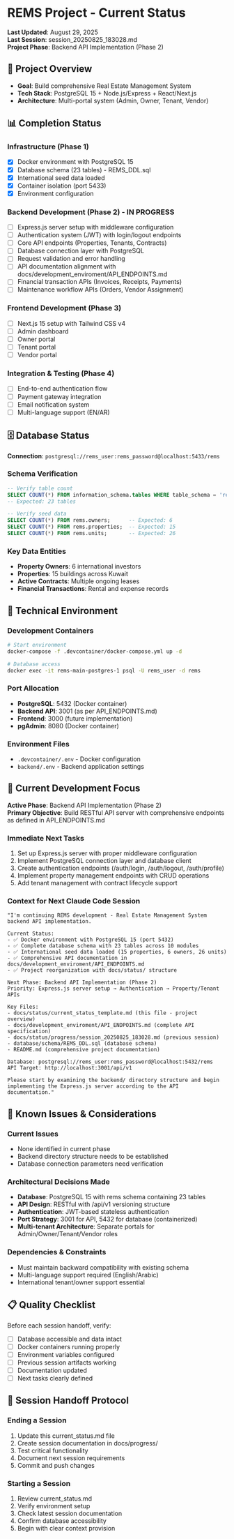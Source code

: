 # REMS Project - Current Status

**Last Updated**: August 29, 2025  
**Last Session**: session_20250825_183028.md  
**Project Phase**: Backend API Implementation (Phase 2)

## 🎯 Project Overview

- **Goal**: Build comprehensive Real Estate Management System
- **Tech Stack**: PostgreSQL 15 + Node.js/Express + React/Next.js
- **Architecture**: Multi-portal system (Admin, Owner, Tenant, Vendor)

## 📊 Completion Status

### **Infrastructure** (Phase 1)

- [x] Docker environment with PostgreSQL 15
- [x] Database schema (23 tables) - REMS_DDL.sql
- [x] International seed data loaded
- [x] Container isolation (port 5433)
- [x] Environment configuration

### **Backend Development** (Phase 2) - IN PROGRESS

- [ ] Express.js server setup with middleware configuration
- [ ] Authentication system (JWT) with login/logout endpoints
- [ ] Core API endpoints (Properties, Tenants, Contracts)
- [ ] Database connection layer with PostgreSQL
- [ ] Request validation and error handling
- [ ] API documentation alignment with docs/development_enviroment/API_ENDPOINTS.md
- [ ] Financial transaction APIs (Invoices, Receipts, Payments)
- [ ] Maintenance workflow APIs (Orders, Vendor Assignment)

### **Frontend Development** (Phase 3)

- [ ] Next.js 15 setup with Tailwind CSS v4
- [ ] Admin dashboard
- [ ] Owner portal
- [ ] Tenant portal
- [ ] Vendor portal

### **Integration & Testing** (Phase 4)

- [ ] End-to-end authentication flow
- [ ] Payment gateway integration
- [ ] Email notification system
- [ ] Multi-language support (EN/AR)

## 🗄️ Database Status

**Connection**: `postgresql://rems_user:rems_password@localhost:5433/rems`

### **Schema Verification**

```sql
-- Verify table count
SELECT COUNT(*) FROM information_schema.tables WHERE table_schema = 'rems';
-- Expected: 23 tables

-- Verify seed data
SELECT COUNT(*) FROM rems.owners;      -- Expected: 6
SELECT COUNT(*) FROM rems.properties;  -- Expected: 15  
SELECT COUNT(*) FROM rems.units;       -- Expected: 26
```

### **Key Data Entities**

- **Property Owners**: 6 international investors
- **Properties**: 15 buildings across Kuwait
- **Active Contracts**: Multiple ongoing leases
- **Financial Transactions**: Rental and expense records

## 🔧 Technical Environment

### **Development Containers**

```bash
# Start environment
docker-compose -f .devcontainer/docker-compose.yml up -d

# Database access
docker exec -it rems-main-postgres-1 psql -U rems_user -d rems
```

### **Port Allocation**

- **PostgreSQL**: 5432 (Docker container)
- **Backend API**: 3001 (as per API_ENDPOINTS.md)
- **Frontend**: 3000 (future implementation)
- **pgAdmin**: 8080 (Docker container)

### **Environment Files**

- `.devcontainer/.env` - Docker configuration
- `backend/.env` - Backend application settings

## 🎯 Current Development Focus

**Active Phase**: Backend API Implementation (Phase 2)  
**Primary Objective**: Build RESTful API server with comprehensive endpoints as defined in API_ENDPOINTS.md

### **Immediate Next Tasks**

1. Set up Express.js server with proper middleware configuration
2. Implement PostgreSQL connection layer and database client
3. Create authentication endpoints (/auth/login, /auth/logout, /auth/profile)
4. Implement property management endpoints with CRUD operations
5. Add tenant management with contract lifecycle support

### **Context for Next Claude Code Session**

```
"I'm continuing REMS development - Real Estate Management System backend API implementation.

Current Status:
- ✅ Docker environment with PostgreSQL 15 (port 5432)
- ✅ Complete database schema with 23 tables across 10 modules
- ✅ International seed data loaded (15 properties, 6 owners, 26 units)
- ✅ Comprehensive API documentation in docs/development_enviroment/API_ENDPOINTS.md
- ✅ Project reorganization with docs/status/ structure

Next Phase: Backend API Implementation (Phase 2)
Priority: Express.js server setup → Authentication → Property/Tenant APIs

Key Files:
- docs/status/current_status_template.md (this file - project overview)
- docs/development_enviroment/API_ENDPOINTS.md (complete API specification)
- docs/status/progress/session_20250825_183028.md (previous session)
- database/schema/REMS_DDL.sql (database schema)
- README.md (comprehensive project documentation)

Database: postgresql://rems_user:rems_password@localhost:5432/rems
API Target: http://localhost:3001/api/v1

Please start by examining the backend/ directory structure and begin implementing the Express.js server according to the API documentation."
```

## 🚨 Known Issues & Considerations

### **Current Issues**

- None identified in current phase
- Backend directory structure needs to be established
- Database connection parameters need verification

### **Architectural Decisions Made**

- **Database**: PostgreSQL 15 with rems schema containing 23 tables
- **API Design**: RESTful with /api/v1 versioning structure
- **Authentication**: JWT-based stateless authentication
- **Port Strategy**: 3001 for API, 5432 for database (containerized)
- **Multi-tenant Architecture**: Separate portals for Admin/Owner/Tenant/Vendor roles

### **Dependencies & Constraints**

- Must maintain backward compatibility with existing schema
- Multi-language support required (English/Arabic)
- International tenant/owner support essential

## 📋 Quality Checklist

Before each session handoff, verify:

- [ ] Database accessible and data intact
- [ ] Docker containers running properly
- [ ] Environment variables configured
- [ ] Previous session artifacts working
- [ ] Documentation updated
- [ ] Next tasks clearly defined

## 🔄 Session Handoff Protocol

### **Ending a Session**

1. Update this current_status.md file
2. Create session documentation in docs/progress/
3. Test critical functionality
4. Document next session requirements
5. Commit and push changes

### **Starting a Session**

1. Review current_status.md
2. Verify environment setup
3. Check latest session documentation
4. Confirm database accessibility
5. Begin with clear context provision